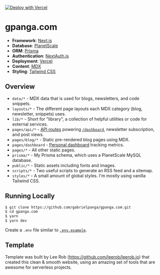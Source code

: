 [![Deploy with Vercel](https://vercel.com/button)](https://vercel.com/new/git/external?repository-url=https%3A%2F%2Fgithub.com%2Fgabrielpanga2Fgpanga.com)

# gpanga.com

- **Framework**: [Next.js](https://nextjs.org/)
- **Database**: [PlanetScale](https://planetscale.com)
- **ORM**: [Prisma](https://prisma.io/)
- **Authentication**: [NextAuth.js](https://next-auth.js.org/)
- **Deployment**: [Vercel](https://vercel.com)
- **Content**: [MDX](https://github.com/mdx-js/mdx)
- **Styling**: [Tailwind CSS](https://tailwindcss.com/)

## Overview

- `data/*` - MDX data that is used for blogs, newsletters, and code snippets.
- `layouts/*` - The different page layouts each MDX category (blog, newsletter, snippets) uses.
- `lib/*` - Short for "library", a collection of helpful utilities or code for external services.
- `pages/api/*` - [API routes](https://nextjs.org/docs/api-routes/introduction) powering [`/dashboard`](https://gpanga.com/dashboard), newsletter subscription, and post views.
- `pages/blog/*` - Static pre-rendered blog pages using MDX.
- `pages/dashboard` - [Personal dashboard](https://gpanga.com/dashboard) tracking metrics.
- `pages/*` - All other static pages.
- `prisma/*` - My Prisma schema, which uses a PlanetScale MySQL database.
- `public/*` - Static assets including fonts and images.
- `scripts/*` - Two useful scripts to generate an RSS feed and a sitemap.
- `styles/*` - A small amount of global styles. I'm mostly using vanilla Tailwind CSS.

## Running Locally

```bash
$ git clone https://github.com/gabrielpanga/gpanga.com.git
$ cd gpanga.com
$ yarn
$ yarn dev
```

Create a `.env` file similar to [`.env.example`](https://github.com/gabrielpanga/gpanga.com/blob/main/.env.example).

## Template

Template was built by Lee Rob (https://github.com/leerob/leerob.io) that created this clean & smooth website, using an amazing set of tools that are awesome for serverless projects.


